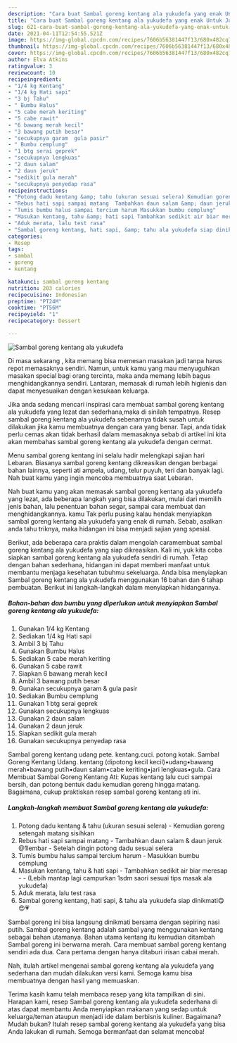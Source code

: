 ```yaml
---
description: "Cara buat Sambal goreng kentang ala yukudefa yang enak Untuk Jualan"
title: "Cara buat Sambal goreng kentang ala yukudefa yang enak Untuk Jualan"
slug: 621-cara-buat-sambal-goreng-kentang-ala-yukudefa-yang-enak-untuk-jualan
date: 2021-04-11T12:54:55.521Z
image: https://img-global.cpcdn.com/recipes/7606b56381447f13/680x482cq70/sambal-goreng-kentang-ala-yukudefa-foto-resep-utama.jpg
thumbnail: https://img-global.cpcdn.com/recipes/7606b56381447f13/680x482cq70/sambal-goreng-kentang-ala-yukudefa-foto-resep-utama.jpg
cover: https://img-global.cpcdn.com/recipes/7606b56381447f13/680x482cq70/sambal-goreng-kentang-ala-yukudefa-foto-resep-utama.jpg
author: Elva Atkins
ratingvalue: 3
reviewcount: 10
recipeingredient:
- "1/4 kg Kentang"
- "1/4 kg Hati sapi"
- "3 bj Tahu"
- " Bumbu Halus"
- "5 cabe merah keriting"
- "5 cabe rawit"
- "6 bawang merah kecil"
- "3 bawang putih besar"
- "secukupnya garam  gula pasir"
- " Bumbu cemplung"
- "1 btg serai geprek"
- "secukupnya lengkuas"
- "2 daun salam"
- "2 daun jeruk"
- "sedikit gula merah"
- "secukupnya penyedap rasa"
recipeinstructions:
- "Potong dadu kentang &amp; tahu (ukuran sesuai selera) Kemudian goreng setengah matang sisihkan"
- "Rebus hati sapi sampai matang  Tambahkan daun salam &amp; daun jeruk @1lembar Setelah dingin potong dadu sesuai selera"
- "Tumis bumbu halus sampai tercium harum Masukkan bumbu cemplung"
- "Masukan kentang, tahu &amp; hati sapi Tambahkan sedikit air biar meresap  (Lebih mantap lagi campurkan 1sdm saori sesuai tips masak ala yukudefa)"
- "Aduk merata, lalu test rasa"
- "Sambal goreng kentang, hati sapi, &amp; tahu ala yukudefa siap dinikmati😋😍💗"
categories:
- Resep
tags:
- sambal
- goreng
- kentang

katakunci: sambal goreng kentang 
nutrition: 203 calories
recipecuisine: Indonesian
preptime: "PT24M"
cooktime: "PT56M"
recipeyield: "1"
recipecategory: Dessert

---
```



![Sambal goreng kentang ala yukudefa](https://img-global.cpcdn.com/recipes/7606b56381447f13/680x482cq70/sambal-goreng-kentang-ala-yukudefa-foto-resep-utama.jpg)

Di masa  sekarang , kita memang bisa memesan masakan jadi tanpa harus repot memasaknya sendiri. Namun, untuk kamu yang mau menyuguhkan masakan special bagi orang tercinta, maka anda memang lebih bagus menghidangkannya sendiri. Lantaran, memasak di rumah lebih higienis dan dapat menyesuaikan dengan kesukaan keluarga.

Jika anda sedang mencari inspirasi cara membuat sambal goreng kentang ala yukudefa yang lezat dan sederhana,maka di sinilah tempatnya. Resep sambal goreng kentang ala yukudefa  sebenarnya tidak susah untuk dilakukan jika kamu membuatnya dengan cara yang benar. Tapi, anda tidak perlu cemas akan tidak berhasil dalam memasaknya 
sebab di artikel ini kita akan membahas sambal goreng kentang ala yukudefa dengan cermat.  

Menu sambal goreng kentang ini selalu hadir melengkapi sajian hari Lebaran. Biasanya sambal goreng kentang dikreasikan dengan berbagai bahan lainnya, seperti ati ampela, udang, telur puyuh, teri dan banyak lagi. Nah buat kamu yang ingin mencoba membuatnya saat Lebaran.

Nah buat kamu yang akan memasak sambal goreng kentang ala yukudefa yang lezat, ada beberapa langkah yang bisa dilakukan, mulai dari memilih jenis bahan, lalu penentuan bahan segar, sampai cara membuat dan menghidangkannya. kamu Tak perlu pusing kalau hendak menyiapkan sambal goreng kentang ala yukudefa yang enak di rumah. Sebab, asalkan anda  tahu triknya, maka hidangan ini bisa menjadi sajian yang spesial.

Berikut, ada beberapa cara praktis  dalam mengolah caramembuat sambal goreng kentang ala yukudefa yang siap dikreasikan. Kali ini, yuk kita coba siapkan sambal goreng kentang ala yukudefa sendiri di rumah. Tetap dengan bahan sederhana, hidangan ini dapat memberi manfaat untuk membantu menjaga kesehatan tubuhmu sekeluarga. Anda bisa menyiapkan Sambal goreng kentang ala yukudefa menggunakan 16 bahan dan 6 tahap pembuatan. Berikut ini langkah-langkah dalam menyiapkan hidangannya.

<!--inarticleads1-->

##### Bahan-bahan dan bumbu yang diperlukan untuk menyiapkan Sambal goreng kentang ala yukudefa:

1. Gunakan 1/4 kg Kentang
1. Sediakan 1/4 kg Hati sapi
1. Ambil 3 bj Tahu
1. Gunakan  Bumbu Halus
1. Sediakan 5 cabe merah keriting
1. Gunakan 5 cabe rawit
1. Siapkan 6 bawang merah kecil
1. Ambil 3 bawang putih besar
1. Gunakan secukupnya garam &amp; gula pasir
1. Sediakan  Bumbu cemplung
1. Gunakan 1 btg serai geprek
1. Gunakan secukupnya lengkuas
1. Gunakan 2 daun salam
1. Gunakan 2 daun jeruk
1. Siapkan sedikit gula merah
1. Gunakan secukupnya penyedap rasa


Sambal goreng kentang udang pete. kentang.cuci. potong kotak. Sambal Goreng Kentang Udang. kentang (dipotong kecil kecil)•udang•bawang merah•bawang putih•daun salam•cabe keriting•jari lengkuas•gula. Cara Membuat Sambal Goreng Kentang Ati: Kupas kentang lalu cuci sampai bersih, dan potong bentuk dadu kemudian goreng hingga matang. Bagaimana, cukup praktiskan resep sambal goreng kentang ati ini. 

<!--inarticleads2-->

##### Langkah-langkah membuat Sambal goreng kentang ala yukudefa:

1. Potong dadu kentang &amp; tahu (ukuran sesuai selera) - Kemudian goreng setengah matang sisihkan
1. Rebus hati sapi sampai matang  - Tambahkan daun salam &amp; daun jeruk @1lembar - Setelah dingin potong dadu sesuai selera
1. Tumis bumbu halus sampai tercium harum - Masukkan bumbu cemplung
1. Masukan kentang, tahu &amp; hati sapi - Tambahkan sedikit air biar meresap -  - (Lebih mantap lagi campurkan 1sdm saori sesuai tips masak ala yukudefa)
1. Aduk merata, lalu test rasa
1. Sambal goreng kentang, hati sapi, &amp; tahu ala yukudefa siap dinikmati😋😍💗


Sambal goreng ini bisa langsung dinikmati bersama dengan sepiring nasi putih. Sambal goreng kentang adalah sambal yang menggunakan kentang sebagai bahan utamanya. Bahan utama kentang itu kemudian ditambah Sambal goreng ini berwarna merah. Cara membuat sambal goreng kentang sendiri ada dua. Cara pertama dengan hanya ditaburi irisan cabai merah. 

Nah, itulah artikel mengenai  sambal goreng kentang ala yukudefa  yang sederhana dan mudah dilakukan versi kami. Semoga kamu bisa membuatnya dengan hasil yang memuaskan. 

Terima kasih kamu telah membaca resep yang kita tampilkan di sini. Harapan kami, resep  Sambal goreng kentang ala yukudefa sederhana di atas dapat membantu Anda menyiapkan makanan yang sedap untuk keluarga/teman ataupun menjadi ide dalam berbisnis kuliner. Bagaimana? Mudah bukan? Itulah resep sambal goreng kentang ala yukudefa yang bisa Anda lakukan di rumah. Semoga bermanfaat dan selamat mencoba!

